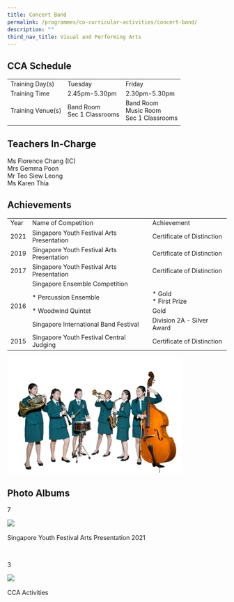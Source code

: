 ```yaml
---
title: Concert Band
permalink: /programmes/co-curricular-activities/concert-band/
description: ""
third_nav_title: Visual and Performing Arts
---
```

CCA Schedule
------------

| | | |
| --- | --- | --- |
| Training Day(s) | Tuesday | Friday |
| Training Time | 2.45pm-5.30pm | 2.30pm-5.30pm |
| Training Venue(s) | Band Room <br> Sec 1 Classrooms | Band Room <br> Music Room  <br> Sec 1 Classrooms |   
| | | |

Teachers In-Charge
------------------

Ms Florence Chang (IC)
<br>
Mrs Gemma Poon
<br>
Mr Teo Siew Leong
<br>
Ms Karen Thia 

Achievements
------------

<table>
	<tr>
		<td> Year </td>
		<td> Name of Competition </td>
		<td> Achievement </td>
	</tr>
	<tr>
		<td> 2021 </td>
		<td> Singapore Youth Festival Arts Presentation </td>
		<td> Certificate of Distinction </td>
	</tr>
	<tr>
		<td> 2019 </td>
		<td> Singapore Youth Festival Arts Presentation </td>
		<td> Certificate of Distinction </td>
	</tr>
	<tr>
		<td> 2017 </td>
		<td> Singapore Youth Festival Arts Presentation </td>
		<td> Certificate of Distinction </td>
	</tr>
	<tr>
		<td rowspan="4"> 2016 </td> 
		<td> Singapore Ensemble Competition </td>
		<td> </td>
	</tr>
	<tr>
		<td> *   Percussion Ensemble </td>
		<td>		*   Gold <br> *   First Prize </td>
	</tr>
	<tr>
		<td> *   Woodwind Quintet </td>
		<td> Gold </td>
	</tr>
	<tr>
		<td> Singapore International Band Festival </td>
		<td> Division 2A - Silver Award </td>
	</tr>
	<tr>
		<td> 2015 </td>
		<td> Singapore Youth Festival Central Judging </td>
		<td> Certificate of Distinction </td>
	</tr>
</table>

<img style="width:80%" src="/images/Symphonic%20Band2-iloveimg-converted.jpg"/>

Photo Albums
------------

  

7

![](https://stmargaretssec.moe.edu.sg/qql/slot/catalog/pc31/.tn.4cedc7166_30764.jpeg.jpg)

Singapore Youth Festival Arts Presentation 2021

 

3

![](https://stmargaretssec.moe.edu.sg/qql/slot/catalog/pc31/.tn.68232cc43_30761.bmp.jpg)

CCA Activities